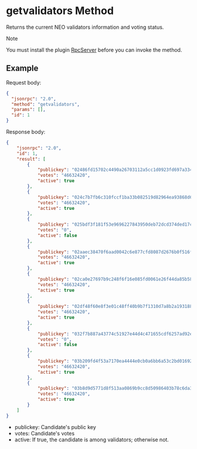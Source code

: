 ﻿# getvalidators Method

Returns the current NEO validators information and voting status. 

> [!Note]
>
> You must install the plugin [RpcServer](https://github.com/neo-project/neo-modules/releases) before you can invoke the method.

## Example

Request body:

```json
{
  "jsonrpc": "2.0",
  "method": "getvalidators",
  "params": [],
  "id": 1
}
```

Response body:

```json
{
    "jsonrpc": "2.0",
    "id": 1,
    "result": [
        {
            "publickey": "02486fd15702c4490a26703112a5cc1d0923fd697a33406bd5a1c00e0013b09a70",
            "votes": "46632420",
            "active": true
        },
        {
            "publickey": "024c7b7fb6c310fccf1ba33b082519d82964ea93868d676662d4a59ad548df0e7d",
            "votes": "46632420",
            "active": true
        },
        {
            "publickey": "025bdf3f181f53e9696227843950deb72dcd374ded17c057159513c3d0abe20b64",
            "votes": "0",
            "active": false
        },
        {
            "publickey": "02aaec38470f6aad0042c6e877cfd8087d2676b0f516fddd362801b9bd3936399e",
            "votes": "46632420",
            "active": true
        },
        {
            "publickey": "02ca0e27697b9c248f6f16e085fd0061e26f44da85b58ee835c110caa5ec3ba554",
            "votes": "46632420",
            "active": true
        },
        {
            "publickey": "02df48f60e8f3e01c48ff40b9b7f1310d7a8b2a193188befe1c2e3df740e895093",
            "votes": "46632420",
            "active": true
        },
        {
            "publickey": "032f7b887a43774c51927e44d4c471655cdf6257ad92e38c1cf50c67e1a10281b4",
            "votes": "0",
            "active": false
        },
        {
            "publickey": "03b209fd4f53a7170ea4444e0cb0a6bb6a53c2bd016926989cf85f9b0fba17a70c",
            "votes": "46632420",
            "active": true
        },
        {
            "publickey": "03b8d9d5771d8f513aa0869b9cc8d50986403b78c6da36890638c3d46a5adce04a",
            "votes": "46632420",
            "active": true
        }
    ]
}
```

- publickey: Candidate's public key
- votes: Candidate's votes
- active: If true, the candidate is among validators; otherwise not.